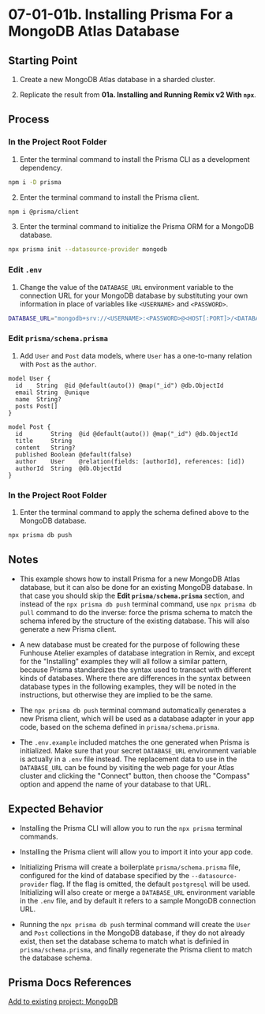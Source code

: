 # 07-01-01b. Installing Prisma For a MongoDB Atlas Database

## Starting Point

1. Create a new MongoDB Atlas database in a sharded cluster.

2. Replicate the result from **01a. Installing and Running Remix v2 With `npx`**.

## Process

### In the Project Root Folder

1. Enter the terminal command to install the Prisma CLI as a development dependency.

```bash
npm i -D prisma
```

2. Enter the terminal command to install the Prisma client.

```bash
npm i @prisma/client
```

3. Enter the terminal command to initialize the Prisma ORM for a MongoDB database.

```bash
npx prisma init --datasource-provider mongodb
```

### Edit `.env`

1. Change the value of the `DATABASE_URL` environment variable to the connection URL for your MongoDB database by substituting your own information in place of variables like `<USERNAME>` and `<PASSWORD>`.

```bash
DATABASE_URL="mongodb+srv://<USERNAME>:<PASSWORD>@<HOST[:PORT]>/<DATABASE>"
```

### Edit `prisma/schema.prisma`

1. Add `User` and `Post` data models, where `User` has a one-to-many relation with `Post` as the `author`.

```prisma
model User {
  id    String  @id @default(auto()) @map("_id") @db.ObjectId
  email String  @unique
  name  String?
  posts Post[]
}

model Post {
  id        String  @id @default(auto()) @map("_id") @db.ObjectId
  title     String
  content   String?
  published Boolean @default(false)
  author    User    @relation(fields: [authorId], references: [id])
  authorId  String  @db.ObjectId
}
```

### In the Project Root Folder

1. Enter the terminal command to apply the schema defined above to the MongoDB database.

```bash
npx prisma db push
```

## Notes

- This example shows how to install Prisma for a new MongoDB Atlas database, but it can also be done for an existing MongoDB database. In that case you should skip the **Edit `prisma/schema.prisma`** section, and instead of the `npx prisma db push` terminal command, use `npx prisma db pull` command to do the inverse: force the prisma schema to match the schema infered by the structure of the existing database. This will also generate a new Prisma client.

- A new database must be created for the purpose of following these Funhouse Atelier examples of database integration in Remix, and except for the "Installing" examples they will all follow a similar pattern, because Prisma standardizes the syntax used to transact with different kinds of databases. Where there are differences in the syntax between database types in the following examples, they will be noted in the instructions, but otherwise they are implied to be the same.

- The `npx prisma db push` terminal command automatically generates a new Prisma client, which will be used as a database adapter in your app code, based on the schema defined in `prisma/schema.prisma`.

- The `.env.example` included matches the one generated when Prisma is initialized. Make sure that your secret `DATABASE_URL` environment variable is actually in a `.env` file instead. The replacement data to use in the `DATABASE_URL` can be found by visiting the web page for your Atlas cluster and clicking the "Connect" button, then choose the "Compass" option and append the name of your database to that URL.

## Expected Behavior

- Installing the Prisma CLI will allow you to run the `npx prisma` terminal commands.

- Installing the Prisma client will allow you to import it into your app code.

- Initializing Prisma will create a boilerplate `prisma/schema.prisma` file, configured for the kind of database specified by the `--datasource-provider` flag. If the flag is omitted, the default `postgresql` will be used. Initializing will also create or merge a `DATABASE_URL` environment variable in the `.env` file, and by default it refers to a sample MongoDB connection URL.

- Running the `npx prisma db push` terminal command will create the `User` and `Post` collections in the MongoDB database, if they do not already exist, then set the database schema to match what is definied in `prisma/schema.prisma`, and finally regenerate the Prisma client to match the database schema.

## Prisma Docs References

[Add to existing project: MongoDB](https://www.prisma.io/docs/getting-started/setup-prisma/add-to-existing-project/mongodb-typescript-mongodb)
